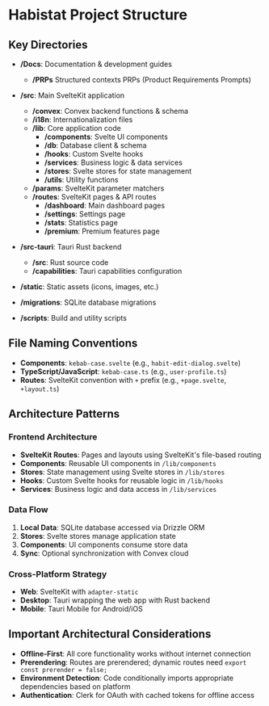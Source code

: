 # Habistat Project Structure

## Key Directories

- **/Docs**: Documentation & development guides
  - **/PRPs** Structured contexts PRPs (Product Requirements Prompts)
- **/src**: Main SvelteKit application
  - **/convex**: Convex backend functions & schema
  - **/i18n**: Internationalization files
  - **/lib**: Core application code
    - **/components**: Svelte UI components
    - **/db**: Database client & schema
    - **/hooks**: Custom Svelte hooks
    - **/services**: Business logic & data services
    - **/stores**: Svelte stores for state management
    - **/utils**: Utility functions
  - **/params**: SvelteKit parameter matchers
  - **/routes**: SvelteKit pages & API routes
    - **/dashboard**: Main dashboard pages
    - **/settings**: Settings page
    - **/stats**: Statistics page
    - **/premium**: Premium features page

- **/src-tauri**: Tauri Rust backend
  - **/src**: Rust source code
  - **/capabilities**: Tauri capabilities configuration

- **/static**: Static assets (icons, images, etc.)
- **/migrations**: SQLite database migrations
- **/scripts**: Build and utility scripts

## File Naming Conventions

- **Components**: `kebab-case.svelte` (e.g., `habit-edit-dialog.svelte`)
- **TypeScript/JavaScript**: `kebab-case.ts` (e.g., `user-profile.ts`)
- **Routes**: SvelteKit convention with `+` prefix (e.g., `+page.svelte`, `+layout.ts`)

## Architecture Patterns

### Frontend Architecture

- **SvelteKit Routes**: Pages and layouts using SvelteKit's file-based routing
- **Components**: Reusable UI components in `/lib/components`
- **Stores**: State management using Svelte stores in `/lib/stores`
- **Hooks**: Custom Svelte hooks for reusable logic in `/lib/hooks`
- **Services**: Business logic and data access in `/lib/services`

### Data Flow

1. **Local Data**: SQLite database accessed via Drizzle ORM
2. **Stores**: Svelte stores manage application state
3. **Components**: UI components consume store data
4. **Sync**: Optional synchronization with Convex cloud

### Cross-Platform Strategy

- **Web**: SvelteKit with `adapter-static`
- **Desktop**: Tauri wrapping the web app with Rust backend
- **Mobile**: Tauri Mobile for Android/iOS

## Important Architectural Considerations

- **Offline-First**: All core functionality works without internet connection
- **Prerendering**: Routes are prerendered; dynamic routes need `export const prerender = false;`
- **Environment Detection**: Code conditionally imports appropriate dependencies based on platform
- **Authentication**: Clerk for OAuth with cached tokens for offline access
